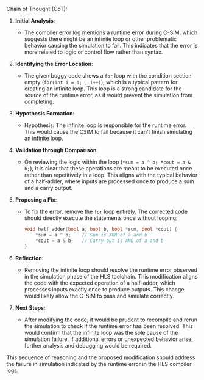 Chain of Thought (CoT):

1. **Initial Analysis**:
   - The compiler error log mentions a runtime error during C-SIM, which suggests there might be an infinite loop or other problematic behavior causing the simulation to fail. This indicates that the error is more related to logic or control flow rather than syntax.

2. **Identifying the Error Location**:
   - The given buggy code shows a `for` loop with the condition section empty (`for(int i = 0; ; i++)`), which is a typical pattern for creating an infinite loop. This loop is a strong candidate for the source of the runtime error, as it would prevent the simulation from completing.

3. **Hypothesis Formation**:
   - Hypothesis: The infinite loop is responsible for the runtime error. This would cause the CSIM to fail because it can't finish simulating an infinite loop.

4. **Validation through Comparison**:
   - On reviewing the logic within the loop (`*sum = a ^ b; *cout = a & b;`), it is clear that these operations are meant to be executed once rather than repetitively in a loop. This aligns with the typical behavior of a half-adder, where inputs are processed once to produce a sum and a carry output.

5. **Proposing a Fix**:
   - To fix the error, remove the `for` loop entirely. The corrected code should directly execute the statements once without looping:
     ```cpp
     void half_adder(bool a, bool b, bool *sum, bool *cout) {
         *sum = a ^ b;    // Sum is XOR of a and b
         *cout = a & b;   // Carry-out is AND of a and b
     }
     ```

6. **Reflection**:
   - Removing the infinite loop should resolve the runtime error observed in the simulation phase of the HLS toolchain. This modification aligns the code with the expected operation of a half-adder, which processes inputs exactly once to produce outputs. This change would likely allow the C-SIM to pass and simulate correctly.

7. **Next Steps**:
   - After modifying the code, it would be prudent to recompile and rerun the simulation to check if the runtime error has been resolved. This would confirm that the infinite loop was the sole cause of the simulation failure. If additional errors or unexpected behavior arise, further analysis and debugging would be required.

This sequence of reasoning and the proposed modification should address the failure in simulation indicated by the runtime error in the HLS compiler logs.